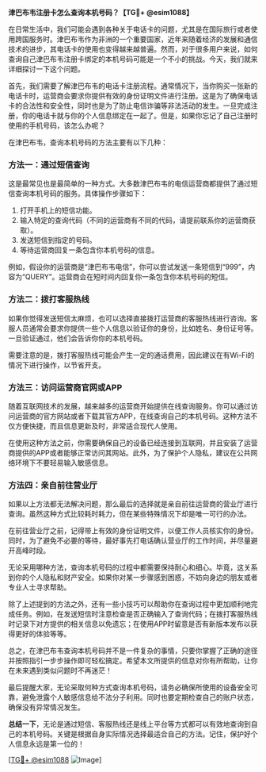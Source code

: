 **津巴布韦注册卡怎么查询本机号码？【TG💪+ @esim1088】**

在日常生活中，我们可能会遇到各种关于电话卡的问题，尤其是在国际旅行或者使用跨国服务时。津巴布韦作为非洲的一个重要国家，近年来随着经济的发展和通信技术的进步，其电话卡的使用也变得越来越普遍。然而，对于很多用户来说，如何查询自己津巴布韦注册卡绑定的本机号码可能是一个不小的挑战。今天，我们就来详细探讨一下这个问题。

首先，我们需要了解津巴布韦的电话卡注册流程。通常情况下，当你购买一张新的电话卡时，运营商会要求你提供有效的身份证明文件进行注册。这是为了确保电话卡的合法性和安全性，同时也是为了防止电信诈骗等非法活动的发生。一旦完成注册，你的电话卡就与你的个人信息绑定在一起了。但是，如果你忘记了自己注册时使用的手机号码，该怎么办呢？

在津巴布韦，查询本机号码的方法主要有以下几种：

### 方法一：通过短信查询

这是最常见也是最简单的一种方式。大多数津巴布韦的电信运营商都提供了通过短信查询本机号码的服务。具体操作步骤如下：

1. 打开手机上的短信功能。
2. 输入特定的查询代码（不同的运营商有不同的代码，请提前联系你的运营商获取）。
3. 发送短信到指定的号码。
4. 等待运营商回复一条包含你本机号码的信息。

例如，假设你的运营商是“津巴布韦电信”，你可以尝试发送一条短信到“999”，内容为“QUERY”。运营商会在短时间内回复你一条包含你本机号码的短信。

### 方法二：拨打客服热线

如果你觉得发送短信太麻烦，也可以选择直接拨打运营商的客服热线进行咨询。客服人员通常会要求你提供一些个人信息以验证你的身份，比如姓名、身份证号等。一旦验证通过，他们会告诉你你的本机号码。

需要注意的是，拨打客服热线可能会产生一定的通话费用，因此建议在有Wi-Fi的情况下进行操作，以节省开支。

### 方法三：访问运营商官网或APP

随着互联网技术的发展，越来越多的运营商开始提供在线查询服务。你可以通过访问运营商的官方网站或者下载其官方APP，在线查询自己的本机号码。这种方法不仅方便快捷，而且信息更新及时，非常适合现代人使用。

在使用这种方法之前，你需要确保自己的设备已经连接到互联网，并且安装了运营商提供的APP或者能够正常访问其网站。此外，为了保护个人隐私，建议在公共网络环境下不要轻易输入敏感信息。

### 方法四：亲自前往营业厅

如果以上方法都无法解决问题，那么最后的选择就是亲自前往运营商的营业厅进行查询。虽然这种方式比较耗时耗力，但在某些特殊情况下却是唯一可行的办法。

在前往营业厅之前，记得带上有效的身份证明文件，以便工作人员核实你的身份。同时，为了避免不必要的等待，最好事先打电话确认营业厅的工作时间，并尽量避开高峰时段。

无论采用哪种方法，查询本机号码的过程中都需要保持耐心和细心。毕竟，这关系到你的个人隐私和财产安全。如果你对某一步骤感到困惑，不妨向身边的朋友或者专业人士寻求帮助。

除了上述提到的方法之外，还有一些小技巧可以帮助你在查询过程中更加顺利地完成任务。例如，在发送短信时注意检查是否正确输入了查询代码；在拨打客服热线时记录下对方提供的相关信息以免遗忘；在使用APP时留意是否有新版本发布以获得更好的体验等等。

总之，在津巴布韦查询本机号码并不是一件复杂的事情，只要你掌握了正确的途径并按照指引一步步操作即可轻松搞定。希望本文所提供的信息对你有所帮助，让你在未来遇到类似问题时不再迷茫！

最后提醒大家，无论采取何种方式查询本机号码，请务必确保所使用的设备安全可靠，避免泄露个人敏感信息给不法分子利用。同时也要定期检查自己的账户状态，确保没有异常情况发生。

**总结一下**，无论是通过短信、客服热线还是线上平台等方式都可以有效地查询到自己的本机号码。关键是根据自身实际情况选择最适合自己的方法。记住，保护好个人信息永远是第一位的！

[[TG💪+ @esim1088](https://t.me/s/esim1088) ![Image](https://i.postimg.cc/4NQfJmqS/Snipaste-2025-05-13-00-14-12.png)]